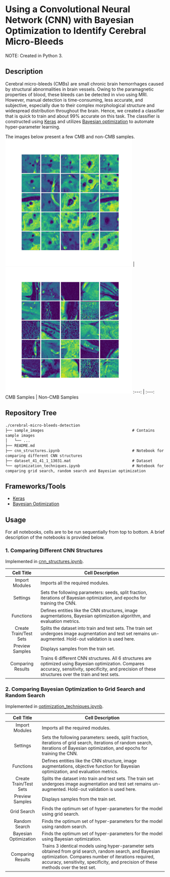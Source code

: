 # Using a Convolutional Neural Network (CNN) with Bayesian Optimization to Identify Cerebral Micro-Bleeds

NOTE: Created in Python 3.

## Description

Cerebral micro-bleeds (CMBs) are small chronic brain hemorrhages caused by structural abnormalities in brain vessels. Owing to the paramagnetic properties of blood, these bleeds can be detected in vivo using MRI. However, manual detection is time-consuming, less accurate, and subjective, especially due to their complex morphological structure and widespread distribution throughout the brain. Hence, we created a classifier that is quick to train and about 99% accurate on this task. The classifier is constructed using [Keras](https://keras.io/) and utilizes [Bayesian optimization](https://github.com/fmfn/BayesianOptimization) to automate hyper-parameter learning.

The images below present a few CMB and non-CMB samples.
<img src="/sample_images/cmb.png" width="400"> | <img src="/sample_images/non_cmb.png" width="400">
:---: | :---:
CMB Samples | Non-CMB Samples


## Repository Tree
```
./cerebral-micro-bleeds-detection
├── sample_images                                       # Contains sample images
│   └── ...
├── README.md
├── cnn_structures.ipynb                                # Notebook for comparing different CNN structures
├── dataset_41_41_1_13031.mat                           # Dataset
└── optimization_techniques.ipynb                       # Notebook for comparing grid search, random search and Bayesian optimization
```

## Frameworks/Tools

- [Keras](https://keras.io/)
- [Bayesian Optimization](https://github.com/fmfn/BayesianOptimization)

## Usage

For all notebooks, cells are to be run sequentially from top to bottom. A brief description of the notebooks is provided below.

### 1. Comparing Different CNN Structures

Implemented in [cnn_structures.ipynb](/cnn_structures.ipynb).

Cell Title | Cell Description
:---: | ---
Import Modules | Imports all the required modules.
Settings | Sets the following parameters: seeds, split fraction, iterations of Bayesian optimization, and epochs for training the CNN.
Functions | Defines entities like the CNN structures, image augmentations, Bayesian optimization algorithm, and evaluation metrics.
Create Train/Test Sets | Splits the dataset into train and test sets. The train set undergoes image augmentation and test set remains un-augmented. Hold-out validation is used here.
Preview Samples | Displays samples from the train set.
Comparing Results | Trains 6 different CNN structures. All 6 structures are optimized using Bayesian optimization. Compares accuracy, sensitivity, specificity, and precision of these structures over the train and test sets.

### 2. Comparing Bayesian Optimization to Grid Search and Random Search

Implemented in [optimization_techniques.ipynb](/optimization_techniques.ipynb).

Cell Title | Cell Description
:---: | ---
Import Modules | Imports all the required modules.
Settings | Sets the following parameters: seeds, split fraction, iterations of grid search, iterations of random search, iterations of Bayesian optimization, and epochs for training the CNN.
Functions | Defines entities like the CNN structure, image augmentations, objective function for Bayesian optimization, and evaluation metrics.
Create Train/Test Sets | Splits the dataset into train and test sets. The train set undergoes image augmentation and test set remains un-augmented. Hold-out validation is used here.
Preview Samples | Displays samples from the train set.
Grid Search | Finds the optimum set of hyper-parameters for the model using grid search.
Random Search | Finds the optimum set of hyper-parameters for the model using random search.
Bayesian Optimization | Finds the optimum set of hyper-parameters for the model using Bayesian optimization.
Comparing Results | Trains 3 identical models using hyper-parameter sets obtained from grid search, random search, and Bayesian optimization. Compares number of iterations required, accuracy, sensitivity, specificity, and precision of these methods over the test set.
